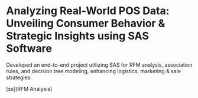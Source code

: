 # Analyzing Real-World POS Data: Unveiling Consumer Behavior & Strategic Insights using SAS Software
Developed an end-to-end project utilizing SAS for RFM analysis, association rules, and decision tree modeling, enhancing logistics, marketing &amp; sale strategies.

[ss](RFM Analysis)
